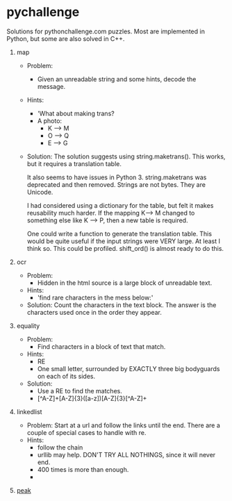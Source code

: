 # pychallenge
Solutions for pythonchallenge.com puzzles.   Most are implemented in Python, but some are also solved in C++.

1. map
    - Problem:
        - Given an unreadable string and some hints, decode the message.
    - Hints:
        - 'What about making trans?
        - A photo:
            + K --> M
            + O --> Q
            + E --> G
    - Solution:
        The solution suggests using string.maketrans().  This works, but it
        requires a translation table.

        It also seems to have issues in Python 3. string.maketrans was deprecated and then removed.  Strings are not bytes. They are Unicode.

        I had considered using a dictionary for the table, but felt it makes reusability much harder. If the mapping K--> M changed to something else like K --> P, then a new table is required.

        One could write a function to generate the translation table.  This would be quite useful if the input strings were VERY large. At least I think so. This could be profiled. shift_ord() is almost ready to do this.

2. ocr
    - Problem:
        - Hidden in the html source is a large block of unreadable text.
    - Hints:
        - 'find rare characters in the mess below:'
    - Solution:
        Count the characters in the text block. The answer is the characters used once in the order they appear.

3. equality
    - Problem:
        - Find characters in a block of text that match.
    - Hints:
        - RE
        - One small letter, surrounded by EXACTLY three big bodyguards on
each of its sides.
    - Solution:
        - Use a RE to find the matches.
        - [^A-Z]+[A-Z]{3}([a-z])[A-Z]{3}[^A-Z]+

4. linkedlist
    - Problem: Start at a url and follow the links until the end. There are a couple of special cases to handle with re.
    - Hints:
        - follow the chain
        - urllib may help. DON'T TRY ALL NOTHINGS, since it will never end.
        - 400 times is more than enough.
        - <a href="linkedlist.php?nothing=12345">

5. peak
